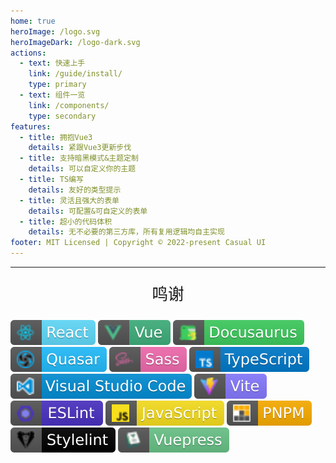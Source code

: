 ```yaml
---
home: true
heroImage: /logo.svg
heroImageDark: /logo-dark.svg
actions:
  - text: 快速上手
    link: /guide/install/
    type: primary
  - text: 组件一览
    link: /components/
    type: secondary
features:
  - title: 拥抱Vue3
    details: 紧跟Vue3更新步伐
  - title: 支持暗黑模式&主题定制
    details: 可以自定义你的主题
  - title: TS编写
    details: 友好的类型提示
  - title: 灵活且强大的表单
    details: 可配置&可自定义的表单
  - title: 超小的代码体积
    details: 无不必要的第三方库，所有复用逻辑均自主实现
footer: MIT Licensed | Copyright © 2022-present Casual UI
---
```


<hr />

<div class="c-pb-xl">
  <p class="description">鸣谢</p>
  <div class="c-row c-items-center c-gutter-md c-wrap c-justify-center">
    <img src="/badges/react.svg" alt="" />
    <img src="/badges/vue.svg" alt="" />
    <img src="/badges/docusaurus.svg" alt="" />
    <img src="/badges/quasar.svg" alt="" />
    <img src="/badges/sass.svg" alt="" />
    <img src="/badges/typescript.svg" alt="" />
    <img src="/badges/vscode.svg" alt="" />
    <img src="/badges/vite.svg" alt="" />
    <img src="/badges/eslint.svg" alt="" />
    <img src="/badges/javascript.svg" alt="" />
    <img src="/badges/pnpm.svg" alt="" />
    <img src="/badges/stylelint.svg" alt="" />
    <img src="/badges/vuepress.svg" alt="" />
  </div>
</div>

<style scoped> 
.description {
  max-width: 35rem;
  font-size: 1.6rem;
  text-align: center;
  margin: 1em auto;
  line-height: 1.3;
  color: var(--c-text-lightest);
}
</style>